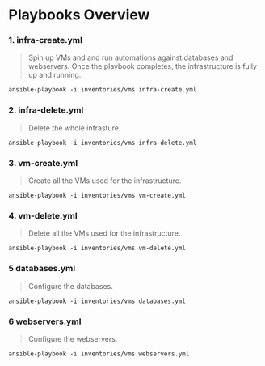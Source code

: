 # Playbooks Overview

### 1. infra-create.yml

> Spin up VMs and and run automations against databases and webservers. Once the playbook completes, the infrastructure is fully up and running.

```
ansible-playbook -i inventories/vms infra-create.yml
```

### 2. infra-delete.yml

> Delete the whole infrasture.

```
ansible-playbook -i inventories/vms infra-delete.yml
```

### 3. vm-create.yml

> Create all the VMs used for the infrastructure.

```
ansible-playbook -i inventories/vms vm-create.yml
```

### 4. vm-delete.yml

> Delete all the VMs used for the infrastructure.

```
ansible-playbook -i inventories/vms vm-delete.yml
```

### 5 databases.yml

> Configure the databases.
 
```
ansible-playbook -i inventories/vms databases.yml
```

### 6 webservers.yml

> Configure the webservers.

```
ansible-playbook -i inventories/vms webservers.yml
```
